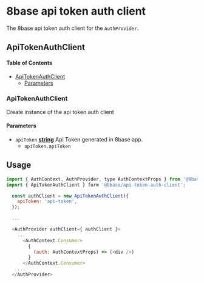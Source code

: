 # 8base api token auth client

The 8base api token auth client for the `AuthProvider`.

## ApiTokenAuthClient

<!-- Generated by documentation.js. Update this documentation by updating the source code. -->

#### Table of Contents

-   [ApiTokenAuthClient](#apitokenauthclient)
    -   [Parameters](#parameters)

### ApiTokenAuthClient

Create instance of the api token auth client

#### Parameters

-   `apiToken` **[string](https://developer.mozilla.org/docs/Web/JavaScript/Reference/Global_Objects/String)** Api Token generated in 8base app.
    -   `apiToken.apiToken`  

## Usage

```js
import { AuthContext, AuthProvider, type AuthContextProps } from '@8base/react-auth';
import { ApiTokenAuthClient } form '@8base/api-token-auth-client';

  const authClient = new ApiTokenAuthClient({
    apiToken: 'api-token',
  });

  ...

  <AuthProvider authClient={ authClient }>
    ...
      <AuthContext.Consumer>
        {
          (auth: AuthContextProps) => (<div />)
        }
      </AuthContext.Consumer>
    ...  
  </AuthProvider>
```

